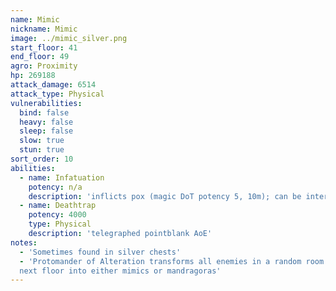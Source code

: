 ```yaml
---
name: Mimic
nickname: Mimic
image: ../mimic_silver.png
start_floor: 41
end_floor: 49
agro: Proximity
hp: 269188
attack_damage: 6514
attack_type: Physical
vulnerabilities:
  bind: false
  heavy: false
  sleep: false
  slow: true
  stun: true
sort_order: 10
abilities:
  - name: Infatuation
    potency: n/a
    description: 'inflicts pox (magic DoT potency 5, 10m); can be interrupted'
  - name: Deathtrap
    potency: 4000
    type: Physical
    description: 'telegraphed pointblank AoE'
notes:
  - 'Sometimes found in silver chests'
  - 'Protomander of Alteration transforms all enemies in a random room on the
  next floor into either mimics or mandragoras'
---
```


